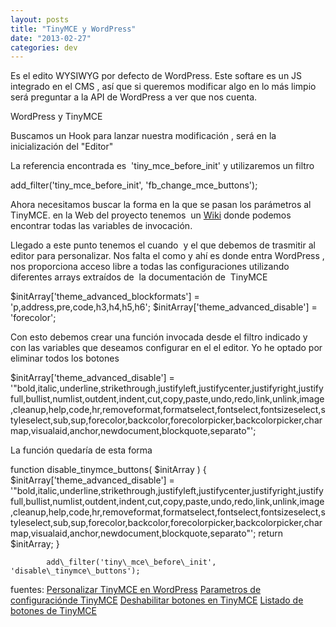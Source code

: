 ```yaml
---
layout: posts
title: "TinyMCE y WordPress"
date: "2013-02-27"
categories: dev
---
```


Es el edito WYSIWYG por defecto de WordPress. Este softare es un JS integrado en el CMS , así que si queremos modificar algo en lo más limpio será preguntar a la API de WordPress a ver que nos cuenta.

WordPress y TinyMCE

Buscamos un Hook para lanzar nuestra modificación , será en la inicialización del "Editor"

La referencia encontrada es  'tiny\_mce\_before\_init' y utilizaremos un filtro

add\_filter('tiny\_mce\_before\_init', 'fb\_change\_mce\_buttons');

Ahora necesitamos buscar la forma en la que se pasan los parámetros al TinyMCE. en la Web del proyecto tenemos  un [Wiki](https://www.tinymce.com/wiki.php/Configuration "Wiki configuración TinyMCE") donde podemos encontrar todas las variables de invocación.

Llegado a este punto tenemos el cuando  y el que debemos de trasmitir al editor para personalizar. Nos falta el como y ahí es donde entra WordPress , nos proporciona acceso libre a todas las configuraciones utilizando diferentes arrays extraídos de  la documentación de  TinyMCE

$initArray\['theme\_advanced\_blockformats'\] = 'p,address,pre,code,h3,h4,h5,h6';
$initArray\['theme\_advanced\_disable'\] = 'forecolor';

Con esto debemos crear una función invocada desde el filtro indicado y con las variables que deseamos configurar en el el editor. Yo he optado por eliminar todos los botones

$initArray\['theme\_advanced\_disable'\] = '"bold,italic,underline,strikethrough,justifyleft,justifycenter,justifyright,justifyfull,bullist,numlist,outdent,indent,cut,copy,paste,undo,redo,link,unlink,image,cleanup,help,code,hr,removeformat,formatselect,fontselect,fontsizeselect,styleselect,sub,sup,forecolor,backcolor,forecolorpicker,backcolorpicker,charmap,visualaid,anchor,newdocument,blockquote,separato"';

La función quedaría de esta forma

function disable\_tinymce\_buttons( $initArray ) {
		$initArray\['theme\_advanced\_disable'\] = '"bold,italic,underline,strikethrough,justifyleft,justifycenter,justifyright,justifyfull,bullist,numlist,outdent,indent,cut,copy,paste,undo,redo,link,unlink,image,cleanup,help,code,hr,removeformat,formatselect,fontselect,fontsizeselect,styleselect,sub,sup,forecolor,backcolor,forecolorpicker,backcolorpicker,charmap,visualaid,anchor,newdocument,blockquote,separato"';
		return $initArray;
		}

			add\_filter('tiny\_mce\_before\_init', 'disable\_tinymce\_buttons');

fuentes: [Personalizar TinyMCE en WordPress](https://wpengineer.com/1963/customize-wordpress-wysiwyg-editor/ "Personalizar TinyMCE en WordPress") [Parametros de configuraciónde TinyMCE](https://www.tinymce.com/wiki.php/Configuration "Parametros de configuraciónde TinyMCE") [Deshabilitar botones en TinyMCE](https://www.tinymce.com/wiki.php/Configuration:theme_advanced_disable "Deshabilitar botones en TinyMCE") [Listado de botones de TinyMCE](https://www.tinymce.com/wiki.php/Buttons/controls "Listado de botones de TinyMCE")

